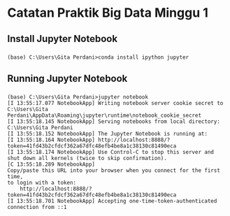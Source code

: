 # Catatan Praktik Big Data Minggu 1
## Install Jupyter Notebook
### 
	(base) C:\Users\Gita Perdani>conda install ipython jupyter
## Running Jupyter Notebook
### 
	(base) C:\Users\Gita Perdani>jupyter notebook
	[I 13:55:17.077 NotebookApp] Writing notebook server cookie secret to C:\Users\Gita Perdani\AppData\Roaming\jupyter\runtime\notebook_cookie_secret
	[I 13:55:18.145 NotebookApp] Serving notebooks from local directory: C:\Users\Gita Perdani
	[I 13:55:18.152 NotebookApp] The Jupyter Notebook is running at:
	[I 13:55:18.164 NotebookApp] http://localhost:8888/?token=41fd43b2cfdcf362a67dfc48efb4be8a1c38130c81490eca
	[I 13:55:18.174 NotebookApp] Use Control-C to stop this server and shut down all kernels (twice to skip confirmation).
	[C 13:55:18.289 NotebookApp]
    Copy/paste this URL into your browser when you connect for the first time,
    to login with a token:
        http://localhost:8888/?token=41fd43b2cfdcf362a67dfc48efb4be8a1c38130c81490eca
	[I 13:55:18.701 NotebookApp] Accepting one-time-token-authenticated connection from ::1

